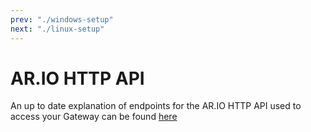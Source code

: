 ```yaml
---
prev: "./windows-setup"
next: "./linux-setup"
---
```


# AR.IO HTTP API

An up to date explanation of endpoints for the AR.IO HTTP API used to access your Gateway can be found [here](https://ar-io.dev/api-docs/)